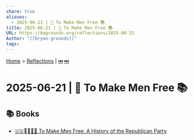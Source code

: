 ```yaml
---
share: true
aliases:
  - 2025-06-21 | 🐘 To Make Men Free 📚
title: 2025-06-21 | 🐘 To Make Men Free 📚
URL: https://bagrounds.org/reflections/2025-06-21
Author: "[[bryan-grounds]]"
tags: 
---
```

[Home](../index.md) > [Reflections](./index.md) | [⏮️](./2025-06-20.md) [⏭️](./2025-06-22.md)  
# 2025-06-21 | 🐘 To Make Men Free 📚  
## 📚 Books  
- [🇺🇸⛓️‍💥📜🐘 To Make Men Free: A History of the Republican Party](../books/to-make-men-free-a-history-of-the-republican-party.md)